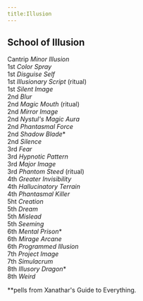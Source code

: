 ```yaml
---
title:Illusion
---
```


## School of Illusion

Cantrip  *Minor Illusion*<br/>
1st *Color Spray*<br/>
1st *Disguise Self*<br/>
1st *Illusionary Script* (ritual)<br/>
1st *Silent Image*<br/>
2nd *Blur*<br/>
2nd *Magic Mouth* (ritual)<br/>
2nd *Mirror Image*<br/>
2nd *Nystul's Magic Aura*<br/>
2nd *Phantasmal Force*<br/>
2nd *Shadow Blade*\*<br/>
2nd *Silence*<br/>
3rd *Fear*<br/>
3rd *Hypnotic Pattern*<br/>
3rd *Major Image*<br/>
3rd *Phantom Steed* (ritual)<br/>
4th *Greater Invisibility*<br/>
4th *Hallucinatory Terrain*<br/>
4th *Phantasmal Killer*<br/>
5ht *Creation*<br/>
5th *Dream*<br/>
5th *Mislead*<br/>
5th *Seeming*<br/>
6th *Mental Prison*\*<br/>
6th *Mirage Arcane*<br/>
6th *Programmed Illusion*<br/>
7th *Project Image*<br/>
7th *Simulacrum*<br/>
8th *Illusory Dragon*\*<br/>
8th *Weird*<br/>

*\*pells from Xanathar's Guide to Everything. 
